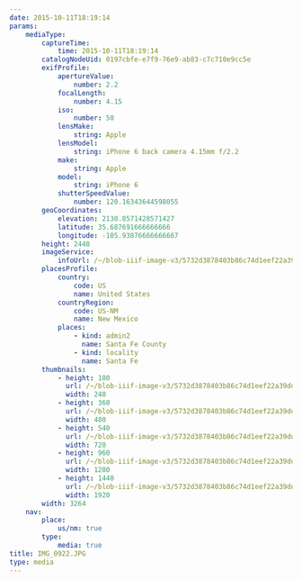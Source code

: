 ```yaml
---
date: 2015-10-11T18:19:14
params:
    mediaType:
        captureTime:
            time: 2015-10-11T18:19:14
        catalogNodeUid: 0197cbfe-e7f9-76e9-ab83-c7c710e9cc5e
        exifProfile:
            apertureValue:
                number: 2.2
            focalLength:
                number: 4.15
            iso:
                number: 50
            lensMake:
                string: Apple
            lensModel:
                string: iPhone 6 back camera 4.15mm f/2.2
            make:
                string: Apple
            model:
                string: iPhone 6
            shutterSpeedValue:
                number: 120.16343644598055
        geoCoordinates:
            elevation: 2130.8571428571427
            latitude: 35.687691666666666
            longitude: -105.93876666666667
        height: 2448
        imageService:
            infoUrl: /~/blob-iiif-image-v3/5732d3878403b86c74d1eef22a39dda33abe6279751ae746f2ececa441edeae0/info.json
        placesProfile:
            country:
                code: US
                name: United States
            countryRegion:
                code: US-NM
                name: New Mexico
            places:
                - kind: admin2
                  name: Santa Fe County
                - kind: locality
                  name: Santa Fe
        thumbnails:
            - height: 180
              url: /~/blob-iiif-image-v3/5732d3878403b86c74d1eef22a39dda33abe6279751ae746f2ececa441edeae0/full/240%2C180/0/default.jpg
              width: 240
            - height: 360
              url: /~/blob-iiif-image-v3/5732d3878403b86c74d1eef22a39dda33abe6279751ae746f2ececa441edeae0/full/480%2C360/0/default.jpg
              width: 480
            - height: 540
              url: /~/blob-iiif-image-v3/5732d3878403b86c74d1eef22a39dda33abe6279751ae746f2ececa441edeae0/full/720%2C540/0/default.jpg
              width: 720
            - height: 960
              url: /~/blob-iiif-image-v3/5732d3878403b86c74d1eef22a39dda33abe6279751ae746f2ececa441edeae0/full/1280%2C960/0/default.jpg
              width: 1280
            - height: 1440
              url: /~/blob-iiif-image-v3/5732d3878403b86c74d1eef22a39dda33abe6279751ae746f2ececa441edeae0/full/1920%2C1440/0/default.jpg
              width: 1920
        width: 3264
    nav:
        place:
            us/nm: true
        type:
            media: true
title: IMG_0922.JPG
type: media
---
```

